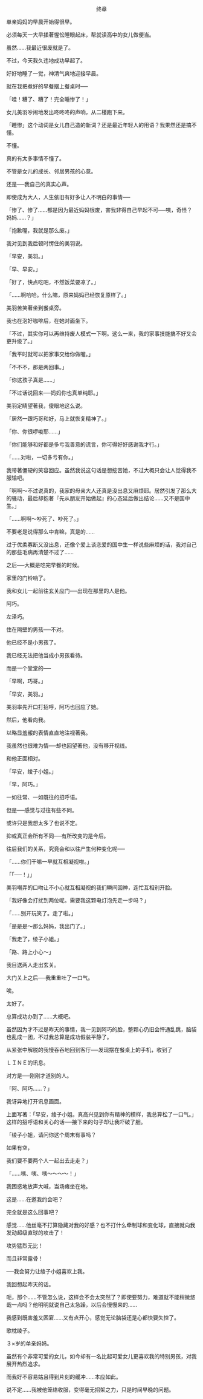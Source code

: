 <p align="center">终章</p>

单亲妈妈的早晨开始得很早。

必须每天一大早揉著惺忪睡眼起床，帮就读高中的女儿做便当。

虽然……我最近很废就是了。

不过，今天我久违地成功早起了。

好好地睡了一觉，神清气爽地迎接早晨。

就在我把煮好的早餐摆上餐桌时──

「哇！糟了、糟了！完全睡惨了！」

女儿美羽吵闹地发出咚咚咚的声响，从二楼跑下来。

「睡惨」这个动词是女儿自己造的新词？还是最近年轻人的用语？我果然还是搞不懂。

不懂。

真的有太多事情不懂了。

不管是女儿的成长、邻居男孩的心意。

还是──我自己的真实心声。

即使成为大人，人生依旧有好多让人不明白的事情──

「惨了、惨了……都是因为最近妈妈很废，害我非得自己早起不可──咦，奇怪？妈妈……？」

「抱歉喔，我就是那么废。」

我对见到我后顿时愣住的美羽说。

「早安，美羽。」

「早、早安。」

「好了，快点吃吧，不然饭菜要凉了。」

「……啊哈哈。什么嘛，原来妈妈已经恢复原样了。」

美羽苦笑著坐到餐桌旁。

我也在泡好咖啡后，在她对面坐下。

「不过，其实你可以再维持废人模式一下啊。这么一来，我的家事技能搞不好又会更升级了。」

「我平时就可以把家事交给你做喔。」

「不不不，那是两回事。」

「你这孩子真是……」

「不过话说回来──妈妈你也真单纯耶。」

美羽定睛望著我，傻眼地这么说。

「居然一跟巧哥和好，马上就恢复精神了。」

「你、你很啰唆耶……」

「你们能够和好都是多亏我善意的谎言，你可得好好感谢我才行。」

「……对啦，一切多亏有你。」

我带著僵硬的笑容回应。虽然我说这句话是想挖苦她，不过大概只会让人觉得我不服输吧。

「啊啊～不过说真的，我家的母亲大人还真是没出息又麻烦耶。居然引发了那么大的骚动，最后却抱著『先从朋友开始做起』的心态延后做出结论……又不是国中生。」

「……啊啊～吵死了、吵死了。」

不要老是说得那么中肯嘛，真是的……

过于优柔寡断又没出息，还像个爱上谈恋爱的国中生一样说些麻烦的话，我对自己的那些毛病再清楚不过了……

之后──大概是吃完早餐的时候。

家里的门铃响了。

我和女儿一起前往玄关应门──出现在那里的人是他。

阿巧。

左泽巧。

住在隔壁的男孩──不对。

他已经不是小男孩了。

我已经无法把他当成小男孩看待。

而是一个堂堂的──

「早啊，巧哥。」

「早安，美羽。」

美羽率先开口打招呼，阿巧也回应了她。

然后，他看向我。

以略显羞赧的表情直直地注视著我。

我虽然也很难为情──却也回望著他，没有移开视线。

和他正面相对。

「早安，绫子小姐。」

「早，阿巧。」

一如往常、一如既往的招呼语。

但是──感觉与过往有些不同。

或许只是我想太多了也说不定。

抑或真正会所有不同──有所改变的是今后。

往后我们的关系，究竟会和以往产生何种变化呢──

「……你们干嘛一早就互相凝视啦。」

「「──！」」

美羽嘲弄的口吻让不小心就互相凝视的我们瞬间回神，连忙互相别开脸。

「我好像会打扰到两位呢。需要我这颗电灯泡先走一步吗？」

「……别开玩笑了。走了啦。」

「是是是～那么妈妈，我出门了。」

「我走了，绫子小姐。」

「路、路上小心～」

我目送两人走出玄关。

大门关上之后──我重重吐了一口气。

唉。

太好了。

总算成功办到了……大概吧。

虽然因为才不过是昨天的事情，我一见到阿巧的脸，整颗心仍旧会怦通乱跳，脑袋也乱成一团，不过我总算是成功假装平静了。

从紧张中解脱的我慢吞吞地回到客厅──发现摆在餐桌上的手机，收到了

ＬＩＮＥ的讯息。

对方是──刚刚才道别的人。

「阿、阿巧……？」

我讶异地打开讯息画面。

上面写著：「早安，绫子小姐。真高兴见到你有精神的模样，我总算松了一口气。」这样的招呼语和关心的话──接下来的句子却让我吓破了胆。

「绫子小姐，请问你这个周末有事吗？

如果有空，

我们要不要两个人一起出去走走？」

「……咦、咦、咦～～～～！」

我困惑地放声大喊，当场瘫坐在地。

这是……在邀我约会吧？

完全就是这么回事吧？

感觉……他丝毫不打算隐藏对我的好感？也不打什么牵制球和变化球，直接就向我发动超级直球的攻击了！

攻势猛烈无比！

而且非常露骨！

──我会努力让绫子小姐喜欢上我。

我回想起昨天的话。

呃，那个……不管怎么说，这样会不会太突然了？即使要努力，难道就不能稍微悠哉一点吗？他明明就说自己太急躁，以后会慢慢来的……

我感到既害羞又困窘……又有点开心，感觉无论脑袋还是心都快要失控了。

歌枕绫子。

３×岁的单亲妈妈。

虽然有个非常可爱的女儿，如今却有一名比起可爱女儿更喜欢我的特别男孩，对我展开热烈追求。

而我好不容易姑且得到片刻的缓冲……本应如此。

说不定……我被他笼络收服，变得毫无招架之力，只是时间早晚的问题。


